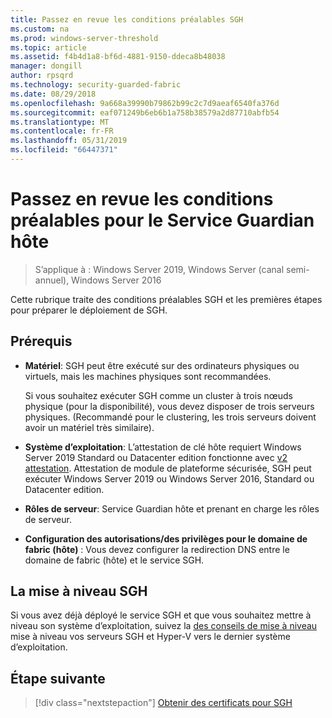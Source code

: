 ```yaml
---
title: Passez en revue les conditions préalables SGH
ms.custom: na
ms.prod: windows-server-threshold
ms.topic: article
ms.assetid: f4b4d1a8-bf6d-4881-9150-ddeca8b48038
manager: dongill
author: rpsqrd
ms.technology: security-guarded-fabric
ms.date: 08/29/2018
ms.openlocfilehash: 9a668a39990b79862b99c2c7d9aeaf6540fa376d
ms.sourcegitcommit: eaf071249b6eb6b1a758b38579a2d87710abfb54
ms.translationtype: MT
ms.contentlocale: fr-FR
ms.lasthandoff: 05/31/2019
ms.locfileid: "66447371"
---
```

# <a name="review-prerequisites-for-the-host-guardian-service"></a>Passez en revue les conditions préalables pour le Service Guardian hôte

>S’applique à : Windows Server 2019, Windows Server (canal semi-annuel), Windows Server 2016


Cette rubrique traite des conditions préalables SGH et les premières étapes pour préparer le déploiement de SGH.

## <a name="prerequisites"></a>Prérequis 

-   **Matériel**: SGH peut être exécuté sur des ordinateurs physiques ou virtuels, mais les machines physiques sont recommandées.

    Si vous souhaitez exécuter SGH comme un cluster à trois nœuds physique (pour la disponibilité), vous devez disposer de trois serveurs physiques. (Recommandé pour le clustering, les trois serveurs doivent avoir un matériel très similaire).
  
-   **Système d’exploitation**: L’attestation de clé hôte requiert Windows Server 2019 Standard ou Datacenter edition fonctionne avec [v2 attestation](guarded-fabric-tpm-trusted-attestation-capturing-hardware.md#versioned-attestation-policies). Attestation de module de plateforme sécurisée, SGH peut exécuter Windows Server 2019 ou Windows Server 2016, Standard ou Datacenter edition.

-   **Rôles de serveur**: Service Guardian hôte et prenant en charge les rôles de serveur.

-   **Configuration des autorisations/des privilèges pour le domaine de fabric (hôte)** : Vous devez configurer la redirection DNS entre le domaine de fabric (hôte) et le service SGH. 
    
## <a name="upgrading-hgs"></a>La mise à niveau SGH

Si vous avez déjà déployé le service SGH et que vous souhaitez mettre à niveau son système d’exploitation, suivez la [des conseils de mise à niveau](guarded-fabric-upgrade-to-2019.md) mise à niveau vos serveurs SGH et Hyper-V vers le dernier système d’exploitation.

## <a name="next-step"></a>Étape suivante

> [!div class="nextstepaction"]
> [Obtenir des certificats pour SGH](guarded-fabric-obtain-certs.md)